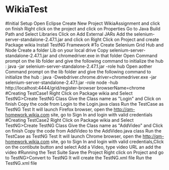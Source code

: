 # WikiaTest
#Initial Setup
Open Eclipse
Create New Project WikiaAssignment and click on finish
Right click on the project and click on Properties
Go to Java Build Path and Select Libraries
Click on Add External JARs
Add the selenium-server-standalone-2.47.1.jar and click on
Right Click on Project and create Package wikia
Install TestNG Framework
#To Create Selenium Grid Hub and Node
Create a folder Lib on your local drive
Copy selenium-server-standalone-2.47.1.jar and chromedriver.exe in that folder
Open Command prompt on the lib folder and give the following command to initialize the hub : java -jar selenium-server-standalone-2.47.1.jar -role hub
Open aother Command prompt on the lib folder and give the following command to initialize the hub : java -Dwebdriver.chrome.driver=chromedriver.exe -jar  selenium-server-standalone-2.47.1.jar -role node -hub  http://localhost:4444/grid/register-browser browserName=chrome
#Creating TestCase1
Right Click on Package wikia and Select TestNG>Create TestNG Class
Give the Class name as "Login" and Click on finish
Copy the code from Login to the Login.java class
Run the TestCase as TestNG Test
It will launch Firefox browser, open the http://qm-homework.wikia.com site, go to Sign In and login with valid credentials
#Creating TestCase2
Right Click on Package wikia and Select TestNG>Create TestNG Class
Give the Class name as "AddVideo" and Click on finish
Copy the code from AddVideo to the AddVideo.java class
Run the TestCase as TestNG Test
It will launch Chrome browser, open the http://qm-homework.wikia.com site, go to Sign In and login with valid credentials,Click on the contibute button and select Add a Video, type video URL an add the video
#Running the Test Suite
Save the Project
Right click on Project and go to TestNG>Convert to TestNG
It will create the TestNG.xml file
Run the TestNG.xml file

